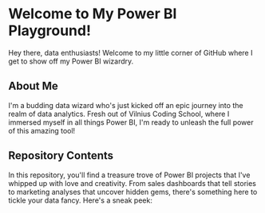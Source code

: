 # Welcome to My Power BI Playground!

Hey there, data enthusiasts! Welcome to my little corner of GitHub where I get to show off my Power BI wizardry.

## About Me

I'm a budding data wizard who's just kicked off an epic journey into the realm of data analytics. Fresh out of Vilnius Coding School, where I immersed myself in all things Power BI, I'm ready to unleash the full power of this amazing tool!

## Repository Contents

In this repository, you'll find a treasure trove of Power BI projects that I've whipped up with love and creativity. From sales dashboards that tell stories to marketing analyses that uncover hidden gems, there's something here to tickle your data fancy. Here's a sneak peek:
